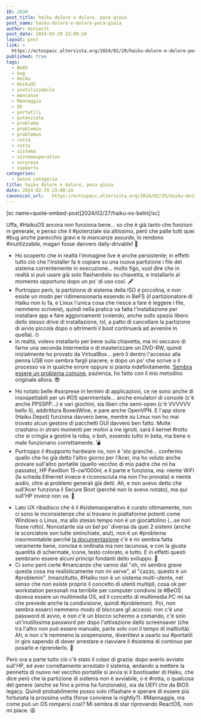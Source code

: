 ```yaml
---
ID: 2630
post_title: haiku dolore e dolore, poca gioia
post_name: haiku-dolore-e-dolore-poca-gioia
author: minioctt
post_date: 2024-02-29 23:08:24
layout: post
link: >
  https://octospacc.altervista.org/2024/02/29/haiku-dolore-e-dolore-poca-gioia/
published: true
tags:
  - BeOS
  - bug
  - Haiku
  - HaikuOS
  - inutilizzabile
  - mancanze
  - Mannaggia
  - OS
  - portatili
  - potenziale
  - problema
  - problemin
  - problemon
  - rotta
  - rotto
  - sistema
  - sistemaoperativo
  - sorprese
  - supporto
categories:
  - Senza categoria
title: haiku dolore e dolore, poca gioia
date: 2024-02-29 23:08:24
canonical_url:   https://octospacc.altervista.org/2024/02/29/haiku-dolore-e-dolore-poca-gioia/
---
```

<!-- wp:paragraph -->
<p>[sc name=quote-embed-post]2024/02/27/haiku-os-belin[/sc]</p>
<!-- /wp:paragraph -->

<!-- wp:paragraph -->
<p>Uffa, #HaikuOS ancora non funziona bene... so che è già tanto che funzioni in generale, e penso che il #potenziale sia altissimo, però che palle tutti quei #bug anche parecchio gravi e le mancanze assurde, lo rendono #inutilizzabile, magari fosse davvero daily-drivable! 🥶️</p>
<!-- /wp:paragraph -->

<!-- wp:list -->
<ul><!-- wp:list-item -->
<li>Ho scoperto che in realtà l'immagine live è anche persistente; in effetti tutto ciò che l'installer fa è copiare su una nuova partizione i file del sistema correntemente in esecuzione... molto figo, vuol dire che in realtà si può usare già solo flashandolo su chiavetta, e installarlo al momento opportuno dopo un po' di uso così. 🖋️</li>
<!-- /wp:list-item -->

<!-- wp:list-item -->
<li>Purtroppo però, la partizione di sistema della ISO è piccolina, e non esiste un modo per ridimensionarla essendo in BeFS (il partizionatore di Haiku non lo fa, e Linux l'unica cosa che riesce a fare è leggere i file, nemmeno scrivere), quindi nella pratica va fatta l'installazione per installare app e fare aggiornamenti (volendo, anche sullo spazio libero dello stesso drive di installazione, lol, a patto di cancellare la partizione di avvio piccola dopo o altrimenti il boot continuerà ad avvenire in quella). 🙄️</li>
<!-- /wp:list-item -->

<!-- wp:list-item -->
<li>In realtà, volevo installarlo per bene sulla chiavetta, ma mi seccavo di farne una seconda intermedia o di masterizzare un DVD-RW, quindi inizialmente ho provato da VirtualBox... però lì dentro l'accesso alla penna USB non sembra fargli piacere, e dopo un po' che scrive o il processo va in qualche errore oppure si pianta indefinitamente. <a href="https://discuss.haiku-os.org/t/solved-need-help-putting-finishing-touches-on-a-bare-metal-install/8401/4">Sembra essere un problema comune</a>, pazienza, ho fatto con il mio metodino originale allora. 😎️</li>
<!-- /wp:list-item --></ul>
<!-- /wp:list -->

<!-- wp:list -->
<ul><!-- wp:list-item -->
<li>Ho notato belle #sorprese in termini di applicazioni, ce ne sono anche di insospettabili per un #OS sperimentale... anche emulatori di console (c'è anche PPSSPP...) e vari giochini, sia liberi che semi-open (c'è VVVVVV bello lì), addirittura BoxedWine, e pare anche OpenVPN. E l'app store (Haiku Depot) funziona davvero bene, mentre su Linux non ho mai trovato alcun gestore di pacchetti GUI davvero ben fatto. Molte crashano in strani momenti per motivi a me ignoti, sarà il kernel #rotto che si cringia a gestire la roba, o boh, essendo tutto in beta, ma bene o male funzionano correttamente. 💣️</li>
<!-- /wp:list-item -->

<!-- wp:list-item -->
<li>Purtroppo il #supporto hardware no, non è 'sto granché... confermo quello che ho già detto l'altro giorno per l'Acer, ma ho voluto anche provare sull'altro portatile (quello vecchio di mio padre che mi ha passato), HP Pavillion 15-cw1000nl, e lì parte e funziona, ma: niente WiFi (la scheda Ethernet invece è riconosciuta ma non l'ho provata) e niente audio, oltre ai problemi generali già detti. Ah, e non avevo detto che sull'Acer funziona il Secure Boot (perché non lo avevo notato), ma qui sull'HP invece non va. 🧱️</li>
<!-- /wp:list-item --></ul>
<!-- /wp:list -->

<!-- wp:list -->
<ul><!-- wp:list-item -->
<li>Lato UX ribadisco che è il #sistemaoperativo è curato ottimamente, non ci sono le inconsistenze che si trovano in piattaforme potenti come Windows o Linux, ma allo stesso tempo non è un giocattolino (...se non fosse rotto). Nonostante sia un bel po' diversa da quei 2 sistemi (anche le scorciatoie son tutte sminchiate, aiut), non è un #problema insormontabile perché <a href="https://www.haiku-os.org/documents/">la documentazione</a> c'è e mi sembra fatta veramente bene, concisa e ordinata ma non lacunosa, e con la giusta quantità di schermate, icone, testo colorato, e tutto. E in effetti questi sembrano essere alcuni principi fondanti dello sviluppo. 🎁️</li>
<!-- /wp:list-item -->

<!-- wp:list-item -->
<li>Ci sono però certe #mancanze che vanno dal "oh, mi sembra grave questa cosa ma realisticamente non mi serve", al "cazzo, questo è un #problemin". Innanzitutto, #Haiku non è un sistema multi-utente, nel senso che non esiste proprio il concetto di utenti multipli, cosa ok per workstation personali ma terribile per computer condivisi (e #BeOS doveva essere un multimedia OS, ed il concetto di multimedia PC mi sa che prevede anche la condivisione, quindi #problemon). Poi, non sembra esserci nemmeno modo di bloccare gli accessi: non c'è una password di avvio, e non c'è un blocco schermo a comando, c'è solo un'inutilissima password per dopo l'attivazione dello screensaver (che tra l'altro non può essere manuale, parte solo con il tempo di inattività). Ah, e non c'è nemmeno la sospensione, divertitevi a usarlo sui #portatili in giro sapendo di dover arrestare e riavviare il #sistema di continuo per posarlo e riprenderlo. 🐌️</li>
<!-- /wp:list-item --></ul>
<!-- /wp:list -->

<!-- wp:paragraph -->
<p>Però ora a parte tutto ciò c'è stato il colpo di grazia: dopo averlo avviato sull'HP, ed aver correttamente arrestato il sistema, andando a mettere la pennetta di nuovo nel vecchio portatile si avvia si il bootloader di Haiku, che dice però che la partizione di sistema non è avviabile, o è #rotta, o qualcosa del genere (anche se fino a prima ha funzionato), sia da UEFI che da BIOS legacy. Quindi probabilmente posso solo riflashare e sperare di essere più fortunata la prossima volta (forse conviene la nightly?). #Mannaggia, ma come può un OS rompersi così? Mi sembra di star riprovando ReactOS, non mi piace. 😩️</p>
<!-- /wp:paragraph -->